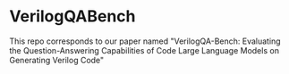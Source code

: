 # VerilogQABench
This repo corresponds to our paper named "VerilogQA-Bench: Evaluating the Question-Answering Capabilities of Code Large Language Models on Generating Verilog Code"
